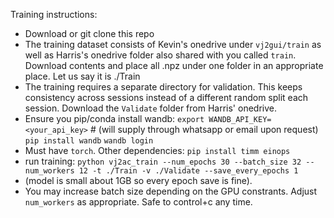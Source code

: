 Training instructions:
- Download or git clone this repo
- The training dataset consists of Kevin's onedrive under `vj2gui/train` as well as Harris's onedrive folder also shared with you called `train`. Download contents and place all .npz under one folder in an appropriate place. Let us say it is ./Train
- The training requires a separate directory for validation. This keeps consistency across sessions instead of a different random split each session. Download the `Validate` folder from Harris' onedrive.
- Ensure you pip/conda install wandb: 
`export WANDB_API_KEY=<your_api_key>`  # (will supply through whatsapp or email upon request)
`pip install wandb`
`wandb login`
- Must have `torch`. Other dependencies:
`pip install timm einops`
- run training:
`python vj2ac_train --num_epochs 30 --batch_size 32 --num_workers 12 -t ./Train -v ./Validate --save_every_epochs 1`
- (model is small about 1GB so every epoch save is fine).
- You may increase batch size depending on the GPU constrants. Adjust `num_workers` as appropriate. Safe to control+c any time.
